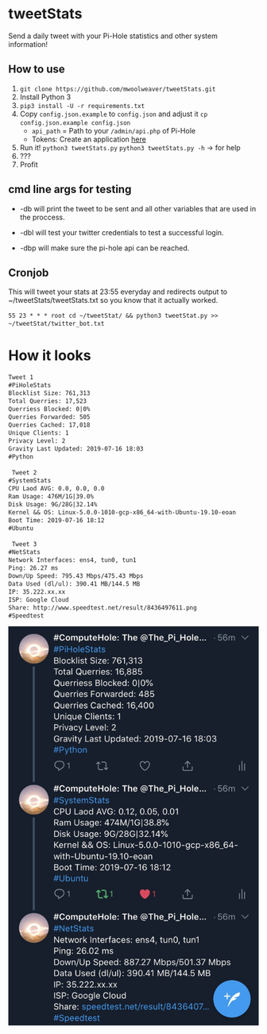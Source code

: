 # tweetStats

Send a daily tweet with your Pi-Hole statistics and other system information!

## How to use

1. `git clone https://github.com/mwoolweaver/tweetStats.git`
2. Install Python 3
3. `pip3 install -U -r requirements.txt`
4. Copy `config.json.example` to `config.json` and adjust it `cp config.json.example config.json`
   - `api_path` = Path to your `/admin/api.php` of Pi-Hole
   - Tokens: Create an application [here](https://apps.twitter.com/)
5. Run it! `python3 tweetStats.py` `python3 tweetStats.py -h` -> for help
6. ???
7. Profit

## cmd line args for testing

  *  -db will print the tweet to be sent and all other variables that are used in the proccess.

  *  -dbl will test your twitter credentials to test a successful login.

  *  -dbp will make sure the pi-hole api can be reached. 

## Cronjob

This will tweet your stats at 23:55 everyday and redirects output to ~/tweetStats/tweetStats.txt so you know that it actually worked.

```
55 23 * * * root cd ~/tweetStat/ && python3 tweetStat.py >> ~/tweetStat/twitter_bot.txt
```

# How it looks

```
Tweet 1
#PiHoleStats
Blocklist Size: 761,313
Total Querries: 17,523
Querriess Blocked: 0|0%
Querries Forwarded: 505
Querries Cached: 17,018
Unique Clients: 1
Privacy Level: 2
Gravity Last Updated: 2019-07-16 18:03
#Python

 Tweet 2
#SystemStats
CPU Laod AVG: 0.0, 0.0, 0.0
Ram Usage: 476M/1G|39.0%
Disk Usage: 9G/28G|32.14%
Kernel && OS: Linux-5.0.0-1010-gcp-x86_64-with-Ubuntu-19.10-eoan
Boot Time: 2019-07-16 18:12
#Ubuntu

 Tweet 3
#NetStats
Network Interfaces: ens4, tun0, tun1
Ping: 26.27 ms
Down/Up Speed: 795.43 Mbps/475.43 Mbps
Data Used (dl/ul): 390.41 MB/144.5 MB
IP: 35.222.xx.xx
ISP: Google Cloud
Share: http://www.speedtest.net/result/8436497611.png
#Speedtest
```
![example](.github/exampleShot.png)
